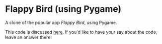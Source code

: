 # Flappy Bird (using Pygame)

A clone of the popular app *Flappy Bird*, using Pygame.

This code is discussed [here][codereview]. If you'd like to have your say about the code, leave an answer there!

[codereview]: http://codereview.stackexchange.com/questions/61477/teaching-a-programming-class-is-my-example-game-well-written
